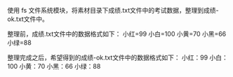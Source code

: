 使用 fs 文件系统模块，将素材目录下成绩.txt文件中的考试数据，整理到成绩-ok.txt文件中。

整理前，成绩.txt文件中的数据格式如下：
小红=99 小白=100 小黄=70 小黑=66 小绿=88

整理完成之后，希望得到的成绩-ok.txt文件中的数据格式如下：
小红：99
小白：100
小黄：70
小黑：66
小绿：88